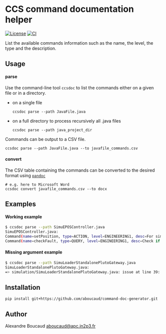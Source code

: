 CCS command documentation helper
================================

[![License][license-badge]][license-web]
[![CI][ci-badge]][ci-web]

List the available commands information such as the name, the level, the type and the description.

[ci-web]: https://github.com/aboucaud/command-doc-generator/actions
[ci-badge]: https://github.com/aboucaud/command-doc-generator/workflows/test%20suite/badge.svg?style=flat
[license-badge]: https://img.shields.io/badge/license-BSD-blue.svg?style=flat
[license-web]: https://choosealicense.com/licenses/bsd-3-clause/

Usage
-----

#### parse

Use the command-line tool `ccsdoc` to list the commands either on a given file or in a directory.

- on a single file
    ```
    ccsdoc parse --path JavaFile.java
    ```
- on a full directory to process recursively all .java files
    ```
    ccsdoc parse --path java_project_dir
    ```

Commands can be output to a CSV file.
```
ccsdoc parse --path JavaFile.java --to javafile_commands.csv
```

#### convert

The CSV table containing the commands can be converted to the desired format using [`pandoc`][pandoc]
```
# e.g. here to Microsoft Word
ccsdoc convert javafile_commands.csv --to docx
```

[pandoc]: https://pandoc.org/


Examples
--------

#### Working example

```bash
$ ccsdoc parse --path SimuEPOSController.java
SimuEPOSController.java:
Command(name=setPosition, type=ACTION, level=ENGINEERING1, desc=For simulator only : Update position with a position given as argument.)
Command(name=checkFault, type=QUERY, level=ENGINEERING1, desc=Check if the Controller is in fault.)
```

#### Missing argument example

```bash
$ ccsdoc parse --path SimuLoaderStandalonePlutoGateway.java
SimuLoaderStandalonePlutoGateway.java:
=> simulation/SimuLoaderStandalonePlutoGateway.java: issue at line 39: Missing command argument 'description'.
```

Installation
------------
```
pip install git+https://github.com/aboucaud/command-doc-generator.git
```

Author
------
Alexandre Boucaud <aboucaud@apc.in2p3.fr>
